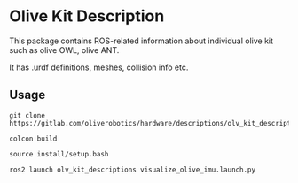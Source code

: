 # Olive Kit Description

This package contains ROS-related information about individual olive kit such as olive OWL, olive ANT.

It has .urdf definitions, meshes, collision info etc.

## Usage

```
git clone https://gitlab.com/oliverobotics/hardware/descriptions/olv_kit_descriptions.git

colcon build

source install/setup.bash

ros2 launch olv_kit_descriptions visualize_olive_imu.launch.py

```
